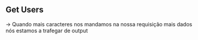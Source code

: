 ## Get Users 


-> Quando mais caracteres nos mandamos na nossa requisição mais dados nós estamos a trafegar de output


